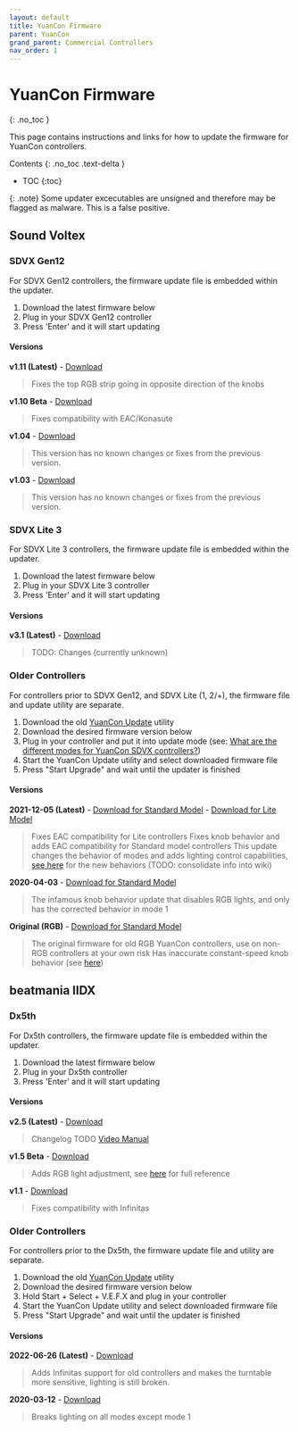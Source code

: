 ```yaml
---
layout: default
title: YuanCon Firmware
parent: YuanCon
grand_parent: Commercial Controllers
nav_order: 1
---
```


# YuanCon Firmware
{: .no_toc }

This page contains instructions and links for how to update the firmware for YuanCon controllers.

Contents
{: .no_toc .text-delta }

- TOC
{:toc}

{: .note}
Some updater excecutables are unsigned and therefore may be flagged as malware. This is a false positive.

## Sound Voltex

### SDVX Gen12

For SDVX Gen12 controllers, the firmware update file is embedded within the updater.

1. Download the latest firmware below
2. Plug in your SDVX Gen12 controller
3. Press 'Enter' and it will start updating

#### Versions

**v1.11 (Latest)** - [Download](https://archive.org/download/yuan-con-sdvx-12-v1.11-updater/YuanCon_SDVX_12_v1.11_updater.zip)
> Fixes the top RGB strip going in opposite direction of the knobs

**v1.10 Beta** - [Download](https://archive.org/download/yuan-con-sdvx-12-v1.10beta-updater/YuanCon_SDVX_12_v1.10beta_updater.zip)
> Fixes compatibility with EAC/Konasute

**v1.04** - [Download](https://archive.org/download/yuan-con-sdvx-12-v1.04-updater/YuanCon_SDVX_12_v1.04_updater.zip)
> This version has no known changes or fixes from the previous version.

**v1.03** - [Download](https://archive.org/download/yuan-con-sdvx-12-v1.03-updater/YuanCon_SDVX_12_v1.03_updater.zip)
> This version has no known changes or fixes from the previous version.

### SDVX Lite 3

For SDVX Lite 3 controllers, the firmware update file is embedded within the updater.

1. Download the latest firmware below
2. Plug in your SDVX Lite 3 controller
3. Press 'Enter' and it will start updating

#### Versions

**v3.1 (Latest)** - [Download](https://archive.org/download/yuan-con-sdvx-lite-3-v3.1-updater/YuanCon_SDVX_Lite3_v3.1_updater.zip)
> TODO: Changes (currently unknown)

### Older Controllers

For controllers prior to SDVX Gen12, and SDVX Lite (1, 2/+), the firmware file and update utility are separate.

1. Download the old [YuanCon Update](https://archive.org/download/yuan-con-old-firmware-updater-dzpw/YuanCon_old_firmware_updater.zip) utility
2. Download the desired firmware version below
3. Plug in your controller and put it into update mode (see: [What are the different modes for YuanCon SDVX controllers?](https://rhythm-cons.wiki/w/YuanCon_FAQ#What_are_the_different_modes_for_YuanCon_SDVX_controllers?))
4. Start the YuanCon Update utility and select downloaded firmware file
5. Press "Start Upgrade" and wait until the updater is finished

#### Versions

**2021-12-05 (Latest)** - [Download for Standard Model](https://archive.org/download/yuan-con-sdvx-old-211205v-3/YuanCon_SDVX_old_211205v3.bf) - [Download for Lite Model](https://archive.org/download/yuan-con-sdvx-lite-211205v-3/YuanCon_SDVX_Lite_211205v3.bf)
> Fixes EAC compatibility for Lite controllers
> Fixes knob behavior and adds EAC compatibility for Standard model controllers
> This update changes the behavior of modes and adds lighting control capabilities, [see here](https://twitter.com/ahyuan0312/status/1467494109216755714) for the new behaviors (TODO: consolidate info into wiki)

**2020-04-03** - [Download for Standard Model](https://archive.org/download/yuan-con-sdvx-old-200403/YuanCon_SDVX_old_200403.bf)
> The infamous knob behavior update that disables RGB lights, and only has the corrected behavior in mode 1

**Original (RGB)** - [Download for Standard Model](https://archive.org/download/yuan-con-sdvx-old-original/YuanCon_SDVX_old_original.bf)
> The original firmware for old RGB YuanCon controllers, use on non-RGB controllers at your own risk
> Has inaccurate constant-speed knob behavior (see [here](https://rhythm-cons.wiki/w/Yuan_FAQ#The_knobs_on_my_older_controller_aren't_behaving_right,_how_do_I_fix_it?))

## beatmania IIDX

### Dx5th

For Dx5th controllers, the firmware update file is embedded within the updater.

1. Download the latest firmware below
2. Plug in your Dx5th controller
3. Press 'Enter' and it will start updating

#### Versions

**v2.5 (Latest)** - [Download](https://archive.org/download/yuan-con-iidx-dx-5th-v-2.5/YuanCon_IIDX_Dx5th_v2.5.zip)
> Changelog TODO
> [Video Manual](https://www.youtube.com/watch?v=hpwj2_w_wZQ)

**v1.5 Beta** - [Download](https://archive.org/download/yuan-con-iidx-dx-5th-v1.5/YuanCon_IIDX_Dx5th_v1.5.zip)
> Adds RGB light adjustment, see [here](https://twitter.com/ahyuan0312/status/1510560637608349700) for full reference

**v1.1** - [Download](https://archive.org/download/yuan-con-iidx-dx-5th-v1.1/YuanCon_IIDX_Dx5th_v1.1.zip)
> Fixes compatibility with Infinitas

### Older Controllers

For controllers prior to the Dx5th, the firmware update file and utility are separate.

1. Download the old [YuanCon Update](https://archive.org/download/yuan-con-old-firmware-updater-dzpw/YuanCon_old_firmware_updater.zip) utility
2. Download the desired firmware version below
3. Hold Start + Select + V.E.F.X and plug in your controller
4. Start the YuanCon Update utility and select downloaded firmware file
5. Press "Start Upgrade" and wait until the updater is finished

#### Versions

**2022-06-26 (Latest)** - [Download](https://archive.org/download/yuan-con-iidx-old-220626v2/YuanCon_IIDX_old_220626v2.bf)
> Adds Infinitas support for old controllers and makes the turntable more sensitive, lighting is still broken.

**2020-03-12** - [Download](https://archive.org/download/yuan-con-iidx-old-200312/YuanCon_IIDX_old_200312.bf)
> Breaks lighting on all modes except mode 1